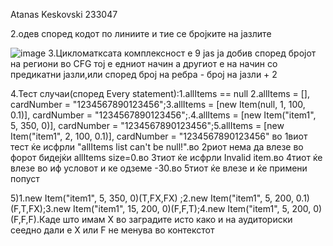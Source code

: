 Atanas Keskovski 233047

2.одев според кодот по линиите и тие се бројките на јазлите

![image](https://github.com/user-attachments/assets/6cda3ef2-c04c-4f59-b2dc-570b1ed17b8c)
3.Цикломатксата комплексност е 9 јаs ja добив според бројот на региони во CFG тој е едниот начин а другиот е на начин со предикатни јазли,или според број на ребра - број на јазли + 2

4.Тест случаи(според Every statement):1.allItems == null 2.allItems = [], cardNumber = "1234567890123456";3.allItems = [new Item(null, 1, 100, 0.1)], cardNumber = "1234567890123456";.4.allItems = [new Item("item1", 5, 350, 0)], cardNumber = "1234567890123456";5.allItems = [new Item("item1", 2, 100, 0.1)], cardNumber = "1234567890123456"
во 1виот тест ќе исфрли "allItems list can't be null!".во 2риот нема да влезе во форот бидејќи allItems size=0.во 3тиот ќе исфрли Invalid item.во 4тиот ќе влезе во иф условот и ке одземе -30.во 5тиот ќе влезе и ќе примени попуст

5)1.new Item("item1", 5, 350, 0)(T,FX,FX) ;2.new Item("item1", 5, 200, 0.1)(F,T,FX);3.new Item("item1", 15, 200, 0)(F,F,T);4.new Item("item1", 5, 200, 0)(F,F,F).Каде што имам X во заградите исто како и на аудиториски сеедно дали е X или F не менува во контекстот
